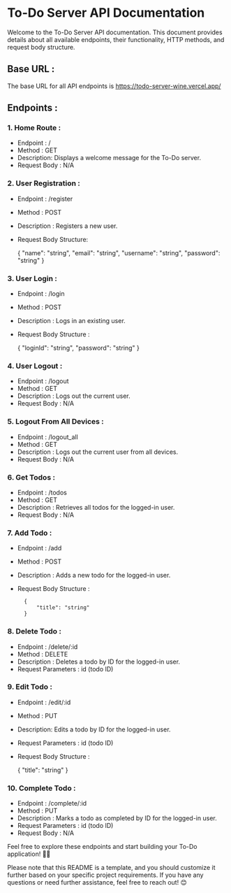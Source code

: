 # To-Do Server API Documentation

Welcome to the To-Do Server API documentation. This document provides details about all available endpoints, their functionality, HTTP methods, and request body structure.

## Base URL :
The base URL for all API endpoints is https://todo-server-wine.vercel.app/


## Endpoints :

### 1. Home Route :
* Endpoint : /
* Method : GET
* Description: Displays a welcome message for the To-Do server.
* Request Body : N/A

### 2. User Registration :
* Endpoint : /register
* Method : POST
* Description : Registers a new user.
* Request Body Structure:

    {
        "name": "string",
        "email": "string",
        "username": "string",
        "password": "string"
    }

### 3. User Login :
* Endpoint : /login
* Method : POST
* Description : Logs in an existing user.
* Request Body Structure :

    {
        "loginId": "string",
        "password": "string"
    }

### 4. User Logout :
* Endpoint : /logout
* Method : GET
* Description : Logs out the current user.
* Request Body : N/A

### 5. Logout From All Devices :
* Endpoint : /logout_all
* Method : GET
* Description : Logs out the current user from all devices.
* Request Body : N/A

### 6. Get Todos :
* Endpoint : /todos
* Method : GET
* Description : Retrieves all todos for the logged-in user.
* Request Body : N/A

### 7. Add Todo :
* Endpoint : /add
* Method : POST
* Description : Adds a new todo for the logged-in user.
* Request Body Structure :

        {
            "title": "string"
        }

### 8. Delete Todo :
* Endpoint : /delete/:id
* Method : DELETE
* Description : Deletes a todo by ID for the logged-in user.
* Request Parameters : id (todo ID)

### 9. Edit Todo :
* Endpoint : /edit/:id
* Method : PUT
* Description: Edits a todo by ID for the logged-in user.
* Request Parameters : id (todo ID)
* Request Body Structure :

    {
        "title": "string"
    }

### 10. Complete Todo :
* Endpoint : /complete/:id
* Method : PUT
* Description : Marks a todo as completed by ID for the logged-in user.
* Request Parameters : id (todo ID)
* Request Body : N/A


Feel free to explore these endpoints and start building your To-Do application! 📝🚀

Please note that this README is a template, and you should customize it further based on your specific project requirements. If you have any questions or need further assistance, feel free to reach out! 😊